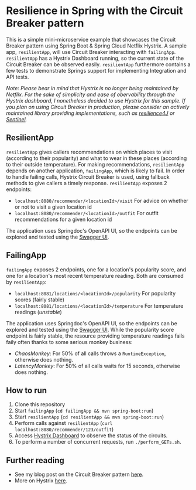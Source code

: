 # Resilience in Spring with the Circuit Breaker pattern

This is a simple mini-microservice example that showcases the Circuit Breaker pattern using Spring Boot & Spring Cloud Netflix Hystrix.
A sample app, `resilientApp`, will use Circuit Breaker interacting with `failingApp`. `resilientApp` has a Hystrix Dashboard running, so the current state of the Circuit Breaker can be observed easily. `resilientApp` furthermore contains a few tests to demonstrate Springs support for implementing Integration and API tests.

_Note: Please bear in mind that Hystrix is no longer being maintained by Netflix. For the sake of simplicity and ease of obervability through the Hystrix dashboard, I nonetheless decided to use Hystrix for this sample. If you plan on using Circuit Breaker in production, please consider an actively maintained library providing implementations, such as [resilience4J](https://github.com/resilience4j/resilience4j) or [Sentinel](https://github.com/alibaba/Sentinel)._

## ResilientApp

`resilientApp` gives callers recommendations on which places to visit (according to their popularity) and what to wear in these places (according to their outside temperature). For making recommendations, `resilientApp` depends on another application, `failingApp`, which is likely to fail.
In order to handle failing calls, Hystrix Circuit Breaker is used, using fallback methods to give callers a timely response.
`resilientApp` exposes 2 endpoints:

* `localhost:8080/recommender/<locationId>/visit` For advice on whether or not to visit a given location id
* `localhost:8080/recommender/<locationId>/outfit` For outfit recommendations for a given location id

The application uses Springdoc's OpenAPI UI, so the endpoints can be explored and tested using the [Swagger UI](http://localhost:8080/swagger-ui).

## FailingApp

`failingApp` exposes 2 endpoints, one for a location's popularity score, and one for a location's most recent temperature reading. Both are consumed by `resilientApp`:

* `localhost:8081/locations/<locationId>/popularity` For popularity scores (fairly stable)
* `localhost:8081/locations/<locationId>/temperature` For temperature readings (_unstable_)

The application uses Springdoc's OpenAPI UI, so the endpoints can be explored and tested using the [Swagger UI](http://localhost:8081/swagger-ui).
While the popularity score endpoint is fairly stable, the resource providing temperature readings fails faily often thanks to some serious monkey business:

* _ChaosMonkey_: For 50% of all calls throws a `RuntimeException`, otherwise does nothing.
* _LatencyMonkey_: For 50% of all calls waits for 15 seconds, otherwise does nothing.

## How to run

1. Clone this repository
2. Start `failingApp` (`cd failingApp && mvn spring-boot:run`)
3. Start `resilientApp` (`cd resilientApp && mvn spring-boot:run`)
4. Perform calls against `resilientApp` (`curl localhost:8080/recommender/123/outfit`)
5. Access [Hystrix Dashboard](http://localhost:8080/hystrix/monitor?stream=http%3A%2F%2Flocalhost%3A8080%2Factuator%2Fhystrix.stream&title=Resilient%20App) to observe the status of the circuits.
6. To perform a number of concurrent requests, run `./perform_GETs.sh`.

## Further reading

* See my blog post on the Circuit Breaker pattern [here](https://convincingbits.wordpress.com/2019/11/13/microservice-resilience-with-spring-cloud-netflix-hystrix/).
* More on Hystrix [here](https://cloud.spring.io/spring-cloud-netflix/multi/multi__circuit_breaker_hystrix_clients.html).

